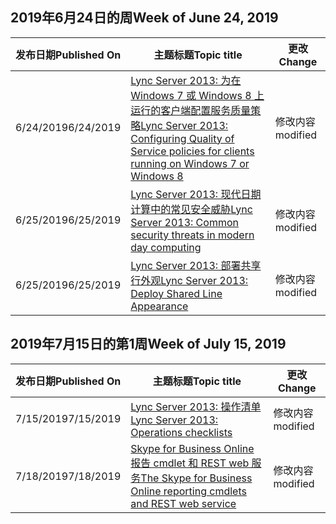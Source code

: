 <!-- This file is generated automatically each week. Changes made to this file will be overwritten.-->




## <a name="week-of-june-24-2019"></a><span data-ttu-id="c0aad-101">2019年6月24日的周</span><span class="sxs-lookup"><span data-stu-id="c0aad-101">Week of June 24, 2019</span></span>


| <span data-ttu-id="c0aad-102">发布日期</span><span class="sxs-lookup"><span data-stu-id="c0aad-102">Published On</span></span> |<span data-ttu-id="c0aad-103">主题标题</span><span class="sxs-lookup"><span data-stu-id="c0aad-103">Topic title</span></span> | <span data-ttu-id="c0aad-104">更改</span><span class="sxs-lookup"><span data-stu-id="c0aad-104">Change</span></span> |
|------|------------|--------|
| <span data-ttu-id="c0aad-105">6/24/2019</span><span class="sxs-lookup"><span data-stu-id="c0aad-105">6/24/2019</span></span> | [<span data-ttu-id="c0aad-106">Lync Server 2013: 为在 Windows 7 或 Windows 8 上运行的客户端配置服务质量策略</span><span class="sxs-lookup"><span data-stu-id="c0aad-106">Lync Server 2013: Configuring Quality of Service policies for clients running on Windows 7 or Windows 8</span></span>](/LyncServer/lync-server-2013-configuring-quality-of-service-policies-for-clients-running-on-windows-7-or-windows-8) | <span data-ttu-id="c0aad-107">修改内容</span><span class="sxs-lookup"><span data-stu-id="c0aad-107">modified</span></span> |
| <span data-ttu-id="c0aad-108">6/25/2019</span><span class="sxs-lookup"><span data-stu-id="c0aad-108">6/25/2019</span></span> | [<span data-ttu-id="c0aad-109">Lync Server 2013: 现代日期计算中的常见安全威胁</span><span class="sxs-lookup"><span data-stu-id="c0aad-109">Lync Server 2013: Common security threats in modern day computing</span></span>](/LyncServer/lync-server-2013-common-security-threats-in-modern-day-computing) | <span data-ttu-id="c0aad-110">修改内容</span><span class="sxs-lookup"><span data-stu-id="c0aad-110">modified</span></span> |
| <span data-ttu-id="c0aad-111">6/25/2019</span><span class="sxs-lookup"><span data-stu-id="c0aad-111">6/25/2019</span></span> | [<span data-ttu-id="c0aad-112">Lync Server 2013: 部署共享行外观</span><span class="sxs-lookup"><span data-stu-id="c0aad-112">Lync Server 2013: Deploy Shared Line Appearance</span></span>](/LyncServer/lync-server-2013-deploy-shared-line-appearance) | <span data-ttu-id="c0aad-113">修改内容</span><span class="sxs-lookup"><span data-stu-id="c0aad-113">modified</span></span> |


## <a name="week-of-july-15-2019"></a><span data-ttu-id="c0aad-114">2019年7月15日的第1周</span><span class="sxs-lookup"><span data-stu-id="c0aad-114">Week of July 15, 2019</span></span>


| <span data-ttu-id="c0aad-115">发布日期</span><span class="sxs-lookup"><span data-stu-id="c0aad-115">Published On</span></span> |<span data-ttu-id="c0aad-116">主题标题</span><span class="sxs-lookup"><span data-stu-id="c0aad-116">Topic title</span></span> | <span data-ttu-id="c0aad-117">更改</span><span class="sxs-lookup"><span data-stu-id="c0aad-117">Change</span></span> |
|------|------------|--------|
| <span data-ttu-id="c0aad-118">7/15/2019</span><span class="sxs-lookup"><span data-stu-id="c0aad-118">7/15/2019</span></span> | [<span data-ttu-id="c0aad-119">Lync Server 2013: 操作清单</span><span class="sxs-lookup"><span data-stu-id="c0aad-119">Lync Server 2013: Operations checklists</span></span>](/LyncServer/lync-server-2013-operations-checklists) | <span data-ttu-id="c0aad-120">修改内容</span><span class="sxs-lookup"><span data-stu-id="c0aad-120">modified</span></span> |
| <span data-ttu-id="c0aad-121">7/18/2019</span><span class="sxs-lookup"><span data-stu-id="c0aad-121">7/18/2019</span></span> | [<span data-ttu-id="c0aad-122">Skype for Business Online 报告 cmdlet 和 REST web 服务</span><span class="sxs-lookup"><span data-stu-id="c0aad-122">The Skype for Business Online reporting cmdlets and REST web service</span></span>](/LyncServer/the-skype-for-business-online-reporting-cmdlets-and-rest-web-service) | <span data-ttu-id="c0aad-123">修改内容</span><span class="sxs-lookup"><span data-stu-id="c0aad-123">modified</span></span> |
